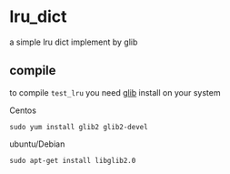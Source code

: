 # lru_dict
a simple lru dict implement by glib

## compile
to compile `test_lru` you need [glib](https://developer.gnome.org/glib/) install on your system

Centos

    sudo yum install glib2 glib2-devel


ubuntu/Debian

    sudo apt-get install libglib2.0
